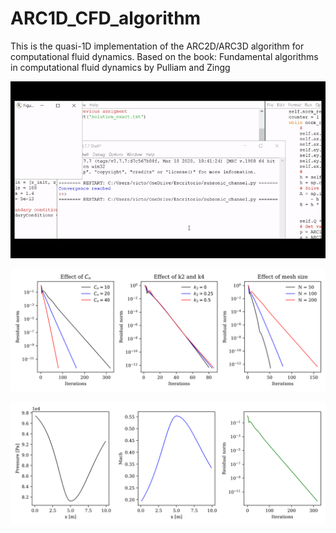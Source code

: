 # ARC1D_CFD_algorithm
This is the quasi-1D implementation of the ARC2D/ARC3D algorithm for computational fluid dynamics. Based on the book: Fundamental algorithms in computational fluid dynamics by Pulliam and Zingg

![alt text](video.gif)

![alt text](subsonic_analysis.svg)

![alt text](subsonic_Courant_10.svg)
